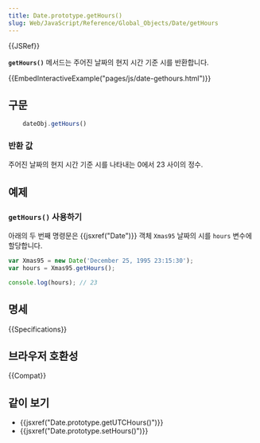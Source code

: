 ```yaml
---
title: Date.prototype.getHours()
slug: Web/JavaScript/Reference/Global_Objects/Date/getHours
---
```


{{JSRef}}

**`getHours()`** 메서드는 주어진 날짜의 현지 시간 기준 시를 반환합니다.

{{EmbedInteractiveExample("pages/js/date-gethours.html")}}

## 구문

```js
    dateObj.getHours()
```

### 반환 값

주어진 날짜의 현지 시간 기준 시를 나타내는 0에서 23 사이의 정수.

## 예제

### `getHours()` 사용하기

아래의 두 번째 명령문은 {{jsxref("Date")}} 객체 `Xmas95` 날짜의 시를 `hours` 변수에 할당합니다.

```js
var Xmas95 = new Date('December 25, 1995 23:15:30');
var hours = Xmas95.getHours();

console.log(hours); // 23
```

## 명세

{{Specifications}}

## 브라우저 호환성

{{Compat}}

## 같이 보기

- {{jsxref("Date.prototype.getUTCHours()")}}
- {{jsxref("Date.prototype.setHours()")}}
